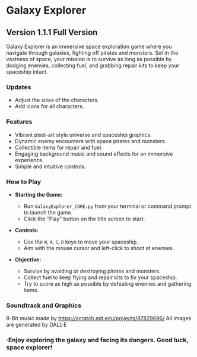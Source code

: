 # Galaxy Explorer

## Version 1.1.1 Full Version

Galaxy Explorer is an immersive space exploration game where you navigate through galaxies, fighting off pirates
and monsters. Set in the vastness of space, your mission is to survive as long as possible by dodging enemies,
collecting fuel, and grabbing repair kits to keep your spaceship intact.

### Updates
- Adjust the sizes of the characters.
- Add icons for all characters.

### Features

- Vibrant pixel-art style universe and spaceship graphics.
- Dynamic enemy encounters with space pirates and monsters.
- Collectible items for repair and fuel.
- Engaging background music and sound effects for an immersive experience.
- Simple and intuitive controls.

### How to Play

- **Starting the Game:**
    - Run `GalaxyExplorer_CORE.py` from your terminal or command prompt to launch the game.
    - Click the "Play" button on the title screen to start.

- **Controls:**
    - Use the `W`, `A`, `S`, `D` keys to move your spaceship.
    - Aim with the mouse cursor and left-click to shoot at enemies.

- **Objective:**
    - Survive by avoiding or destroying pirates and monsters.
    - Collect fuel to keep flying and repair kits to fix your spaceship.
    - Try to score as high as possible by defeating enemies and gathering items.

### Soundtrack and Graphics

8-Bit music made by https://scratch.mit.edu/projects/87829696/
All images are generated by DALL·E





### ·Enjoy exploring the galaxy and facing its dangers. Good luck, space explorer!
